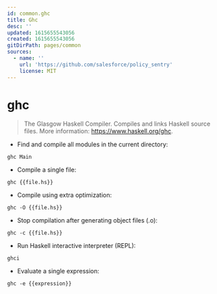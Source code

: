 ```yaml
---
id: common.ghc
title: Ghc
desc: ''
updated: 1615655543056
created: 1615655543056
gitDirPath: pages/common
sources:
  - name: ''
    url: 'https://github.com/salesforce/policy_sentry'
    license: MIT
---
```

# ghc

> The Glasgow Haskell Compiler.
> Compiles and links Haskell source files.
> More information: <https://www.haskell.org/ghc>.

- Find and compile all modules in the current directory:

`ghc Main`

- Compile a single file:

`ghc {{file.hs}}`

- Compile using extra optimization:

`ghc -O {{file.hs}}`

- Stop compilation after generating object files (.o):

`ghc -c {{file.hs}}`

- Run Haskell interactive interpreter (REPL):

`ghci`

- Evaluate a single expression:

`ghc -e {{expression}}`

